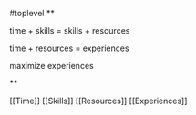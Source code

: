 #toplevel
**

time + skills = skills + resources

time + resources = experiences

maximize experiences

**


[[Time]]
[[Skills]]
[[Resources]]
[[Experiences]]
